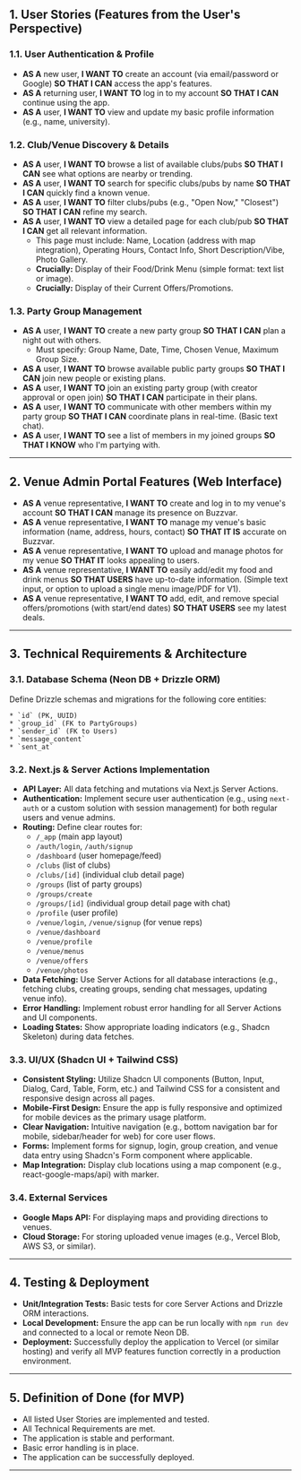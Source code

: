 
## 1. User Stories (Features from the User's Perspective)

### 1.1. User Authentication & Profile
* **AS A** new user, **I WANT TO** create an account (via email/password or Google) **SO THAT I CAN** access the app's features.
* **AS A** returning user, **I WANT TO** log in to my account **SO THAT I CAN** continue using the app.
* **AS A** user, **I WANT TO** view and update my basic profile information (e.g., name, university).

### 1.2. Club/Venue Discovery & Details
* **AS A** user, **I WANT TO** browse a list of available clubs/pubs **SO THAT I CAN** see what options are nearby or trending.
* **AS A** user, **I WANT TO** search for specific clubs/pubs by name **SO THAT I CAN** quickly find a known venue.
* **AS A** user, **I WANT TO** filter clubs/pubs (e.g., "Open Now," "Closest") **SO THAT I CAN** refine my search.
* **AS A** user, **I WANT TO** view a detailed page for each club/pub **SO THAT I CAN** get all relevant information.
    * This page must include: Name, Location (address with map integration), Operating Hours, Contact Info, Short Description/Vibe, Photo Gallery.
    * **Crucially:** Display of their Food/Drink Menu (simple format: text list or image).
    * **Crucially:** Display of their Current Offers/Promotions.

### 1.3. Party Group Management
* **AS A** user, **I WANT TO** create a new party group **SO THAT I CAN** plan a night out with others.
    * Must specify: Group Name, Date, Time, Chosen Venue, Maximum Group Size.
* **AS A** user, **I WANT TO** browse available public party groups **SO THAT I CAN** join new people or existing plans.
* **AS A** user, **I WANT TO** join an existing party group (with creator approval or open join) **SO THAT I CAN** participate in their plans.
* **AS A** user, **I WANT TO** communicate with other members within my party group **SO THAT I CAN** coordinate plans in real-time. (Basic text chat).
* **AS A** user, **I WANT TO** see a list of members in my joined groups **SO THAT I KNOW** who I'm partying with.

---

## 2. Venue Admin Portal Features (Web Interface)

* **AS A** venue representative, **I WANT TO** create and log in to my venue's account **SO THAT I CAN** manage its presence on Buzzvar.
* **AS A** venue representative, **I WANT TO** manage my venue's basic information (name, address, hours, contact) **SO THAT IT IS** accurate on Buzzvar.
* **AS A** venue representative, **I WANT TO** upload and manage photos for my venue **SO THAT IT** looks appealing to users.
* **AS A** venue representative, **I WANT TO** easily add/edit my food and drink menus **SO THAT USERS** have up-to-date information. (Simple text input, or option to upload a single menu image/PDF for V1).
* **AS A** venue representative, **I WANT TO** add, edit, and remove special offers/promotions (with start/end dates) **SO THAT USERS** see my latest deals.

---

## 3. Technical Requirements & Architecture

### 3.1. Database Schema (Neon DB + Drizzle ORM)

Define Drizzle schemas and migrations for the following core entities:


    * `id` (PK, UUID)
    * `group_id` (FK to PartyGroups)
    * `sender_id` (FK to Users)
    * `message_content`
    * `sent_at`

### 3.2. Next.js & Server Actions Implementation

* **API Layer:** All data fetching and mutations via Next.js Server Actions.
* **Authentication:** Implement secure user authentication (e.g., using `next-auth` or a custom solution with session management) for both regular users and venue admins.
* **Routing:** Define clear routes for:
    * `/_app` (main app layout)
    * `/auth/login`, `/auth/signup`
    * `/dashboard` (user homepage/feed)
    * `/clubs` (list of clubs)
    * `/clubs/[id]` (individual club detail page)
    * `/groups` (list of party groups)
    * `/groups/create`
    * `/groups/[id]` (individual group detail page with chat)
    * `/profile` (user profile)
    * `/venue/login`, `/venue/signup` (for venue reps)
    * `/venue/dashboard`
    * `/venue/profile`
    * `/venue/menus`
    * `/venue/offers`
    * `/venue/photos`
* **Data Fetching:** Use Server Actions for all database interactions (e.g., fetching clubs, creating groups, sending chat messages, updating venue info).
* **Error Handling:** Implement robust error handling for all Server Actions and UI components.
* **Loading States:** Show appropriate loading indicators (e.g., Shadcn Skeleton) during data fetches.

### 3.3. UI/UX (Shadcn UI + Tailwind CSS)

* **Consistent Styling:** Utilize Shadcn UI components (Button, Input, Dialog, Card, Table, Form, etc.) and Tailwind CSS for a consistent and responsive design across all pages.
* **Mobile-First Design:** Ensure the app is fully responsive and optimized for mobile devices as the primary usage platform.
* **Clear Navigation:** Intuitive navigation (e.g., bottom navigation bar for mobile, sidebar/header for web) for core user flows.
* **Forms:** Implement forms for signup, login, group creation, and venue data entry using Shadcn's Form component where applicable.
* **Map Integration:** Display club locations using a map component (e.g., react-google-maps/api) with marker.

### 3.4. External Services

* **Google Maps API:** For displaying maps and providing directions to venues.
* **Cloud Storage:** For storing uploaded venue images (e.g., Vercel Blob, AWS S3, or similar).

---

## 4. Testing & Deployment

* **Unit/Integration Tests:** Basic tests for core Server Actions and Drizzle ORM interactions.
* **Local Development:** Ensure the app can be run locally with `npm run dev` and connected to a local or remote Neon DB.
* **Deployment:** Successfully deploy the application to Vercel (or similar hosting) and verify all MVP features function correctly in a production environment.

---

## 5. Definition of Done (for MVP)

* All listed User Stories are implemented and tested.
* All Technical Requirements are met.
* The application is stable and performant.
* Basic error handling is in place.
* The application can be successfully deployed.

---